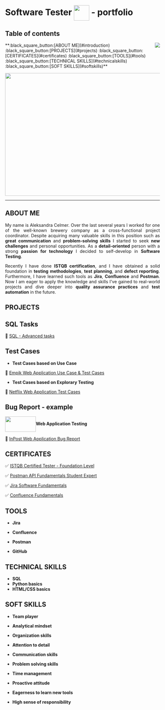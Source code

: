 # Software Tester <img src="https://github.com/acelmer/portfolio/assets/145276189/1b69f685-d055-4a1c-8165-b4fabff6a441" align="center" width="50" height="50"> - portfolio 
## Table of contents
<img style="float: right;" src="https://github.com/acelmer/portfolio/assets/145276189/4a585771-f9bb-4af1-a3e2-a876c11295c6">
**:black_square_button:[ABOUT ME](#introduction) 
:black_square_button:[PROJECTS](#projects)   
:black_square_button:[CERTIFICATES](#certificates)  
:black_square_button:[TOOLS](#tools)  
:black_square_button:[TECHNICAL SKILLS](#technicalskills) 
:black_square_button:[SOFT SKILLS](#softskills)**
<p align="right" </p>
<img src="https://github.com/acelmer/portfolio/assets/145276189/4a585771-f9bb-4af1-a3e2-a876c11295c6" width="700" height="400"> 
</p>



---------------------

## ABOUT ME <a name="introduction"></a>
<p align="justify">My name is Aleksandra Celmer. Over the last several years I worked for one of the well-known brewery company as a cross-functional project coordinator. Despite acquiring many valuable skills in this position such as <b>great communication</b> and <b>problem-solving skills</b> I started to seek <b>new challenges</b> and personal opportunities. As a <b>detail-oriented</b> person with a strong <b>passion for technology</b> I decided to self-develop in <b>Software Testing</b>.</p>


<p align="justify">Recently I have done <b>ISTQB certification</b>, and I have obtained a solid foundation in <b>testing methodologies</b>, <b>test planning</b>, and <b>defect reporting</b>. Furthermore, I have learned such tools as <b>Jira</b>, <b>Confluence</b> and <b>Postman</b>. Now I am eager to apply the knowledge and skills I've gained to real-world projects and dive deeper into <b>quality assurance practices</b> and <b>test automation</b> in the future.</p>


## PROJECTS <a name="projects"></a>
## SQL Tasks
:white_square_button: [SQL - Advanced tasks](SQL.md)

## Test Cases
- **Test Cases based on Use Case**
  
:white_square_button: [Empik Web Application Use Case & Test Cases](https://docs.google.com/spreadsheets/d/1AN7z1e0Ny1tuo1sXdqqQgidv9GixtXoH/edit?usp=sharing&ouid=109747489750522179465&rtpof=true&sd=true) 

- **Test Cases based on Explorary Testing**
  
:white_square_button: [Netflix Web Application Test Cases](https://docs.google.com/spreadsheets/d/17psA1ZYsGVYgK4_7y0Cx8vZgoUuNNylW/edit?usp=sharing&ouid=109747489750522179465&rtpof=true&sd=true)

## Bug Report - example 
<img src="https://github.com/acelmer/portfolio/assets/145276189/eeaf36d8-982f-480b-84d0-edc1ea4d4b85" align="center" width="100" height="50">**Web Application Testing**

:white_square_button: [InPost Web Application Bug Report](https://docs.google.com/spreadsheets/d/1XV4nUL59xOcEjUJ4TvtGdAf3-VCu9XNG/edit?usp=sharing&ouid=109747489750522179465&rtpof=true&sd=true) 


## CERTIFICATES <a name="certificates"></a>
:white_check_mark: [ISTQB Certified Tester - Foundation Level](https://drive.google.com/file/d/1LxLEEnz1NkOetT5S5jszJUaeEq8PilnG/view?usp=drive_link)

:white_check_mark: [Postman API Fundamentals Student Expert](https://drive.google.com/file/d/1zcR4zhPTtEmgdxzC-ZyQsk5D5v0dnw9d/view?usp=drive_link)

:white_check_mark: [Jira Software Fundamentals](https://university.atlassian.com/student/award/P43BSbv88LpUbwXEpJZB1Xfk)

:white_check_mark: [Confluence Fundamentals](https://university.atlassian.com/student/award/qrDA5NcHd6SYEDesCZcJVetP)

## TOOLS <a name="tools"></a>
- **Jira**

- **Confluence**

- **Postman**

- **GitHub**

## TECHNICAL SKILLS <a name="technicalskills"></a>

- **SQL**
- **Python basics**
- **HTML/CSS basics**

## SOFT SKILLS <a name="softskills"></a>

- **Team player**
  
- **Analytical mindset**
  
- **Organization skills**

- **Attention to detail**
  
- **Communication skills**

- **Problem solving skills**

- **Time management**

- **Proactive attitude**

- **Eagerness to learn new tools**

- **High sense of responsibility**
